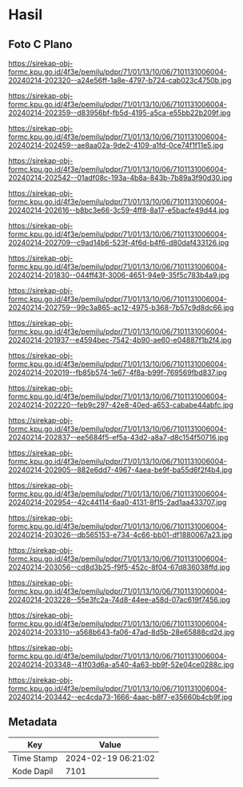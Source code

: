 # Hasil

## Foto C Plano

https://sirekap-obj-formc.kpu.go.id/4f3e/pemilu/pdpr/71/01/13/10/06/7101131006004-20240214-202320--a24e56ff-1a8e-4797-b724-cab023c4750b.jpg

https://sirekap-obj-formc.kpu.go.id/4f3e/pemilu/pdpr/71/01/13/10/06/7101131006004-20240214-202359--d83956bf-fb5d-4195-a5ca-e55bb22b209f.jpg

https://sirekap-obj-formc.kpu.go.id/4f3e/pemilu/pdpr/71/01/13/10/06/7101131006004-20240214-202459--ae8aa02a-9de2-4109-a1fd-0ce74f1f11e5.jpg

https://sirekap-obj-formc.kpu.go.id/4f3e/pemilu/pdpr/71/01/13/10/06/7101131006004-20240214-202542--01adf08c-193a-4b8a-843b-7b89a3f90d30.jpg

https://sirekap-obj-formc.kpu.go.id/4f3e/pemilu/pdpr/71/01/13/10/06/7101131006004-20240214-202616--b8bc3e66-3c59-4ff8-8a17-e5bacfe49d44.jpg

https://sirekap-obj-formc.kpu.go.id/4f3e/pemilu/pdpr/71/01/13/10/06/7101131006004-20240214-202709--c9ad14b6-523f-4f6d-b4f6-d80daf433126.jpg

https://sirekap-obj-formc.kpu.go.id/4f3e/pemilu/pdpr/71/01/13/10/06/7101131006004-20240214-201830--044ff43f-3006-4651-94e9-35f5c783b4a9.jpg

https://sirekap-obj-formc.kpu.go.id/4f3e/pemilu/pdpr/71/01/13/10/06/7101131006004-20240214-202759--99c3a865-ac12-4975-b368-7b57c9d8dc66.jpg

https://sirekap-obj-formc.kpu.go.id/4f3e/pemilu/pdpr/71/01/13/10/06/7101131006004-20240214-201937--e4594bec-7542-4b90-ae60-e04887f1b2f4.jpg

https://sirekap-obj-formc.kpu.go.id/4f3e/pemilu/pdpr/71/01/13/10/06/7101131006004-20240214-202019--fb85b574-1e67-4f8a-b99f-769569fbd837.jpg

https://sirekap-obj-formc.kpu.go.id/4f3e/pemilu/pdpr/71/01/13/10/06/7101131006004-20240214-202220--feb9c297-42e8-40ed-a653-cababe44abfc.jpg

https://sirekap-obj-formc.kpu.go.id/4f3e/pemilu/pdpr/71/01/13/10/06/7101131006004-20240214-202837--ee5684f5-ef5a-43d2-a8a7-d8c154f50716.jpg

https://sirekap-obj-formc.kpu.go.id/4f3e/pemilu/pdpr/71/01/13/10/06/7101131006004-20240214-202905--882e6dd7-4967-4aea-be9f-ba55d6f2f4b4.jpg

https://sirekap-obj-formc.kpu.go.id/4f3e/pemilu/pdpr/71/01/13/10/06/7101131006004-20240214-202954--42c44114-6aa0-4131-8f15-2ad1aa433707.jpg

https://sirekap-obj-formc.kpu.go.id/4f3e/pemilu/pdpr/71/01/13/10/06/7101131006004-20240214-203026--db565153-e734-4c66-bb01-df1880067a23.jpg

https://sirekap-obj-formc.kpu.go.id/4f3e/pemilu/pdpr/71/01/13/10/06/7101131006004-20240214-203056--cd8d3b25-f9f5-452c-8f04-67d836038ffd.jpg

https://sirekap-obj-formc.kpu.go.id/4f3e/pemilu/pdpr/71/01/13/10/06/7101131006004-20240214-203228--55e3fc2a-74d8-44ee-a58d-07ac619f7456.jpg

https://sirekap-obj-formc.kpu.go.id/4f3e/pemilu/pdpr/71/01/13/10/06/7101131006004-20240214-203310--a568b643-fa06-47ad-8d5b-28e65888cd2d.jpg

https://sirekap-obj-formc.kpu.go.id/4f3e/pemilu/pdpr/71/01/13/10/06/7101131006004-20240214-203348--41f03d6a-a540-4a63-bb9f-52e04ce0288c.jpg

https://sirekap-obj-formc.kpu.go.id/4f3e/pemilu/pdpr/71/01/13/10/06/7101131006004-20240214-203442--ec4cda73-1666-4aac-b8f7-e35660b4cb9f.jpg


## Metadata

| Key        | Value               |
| ---------- | ------------------- |
| Time Stamp | 2024-02-19 06:21:02 |
| Kode Dapil | 7101                |



